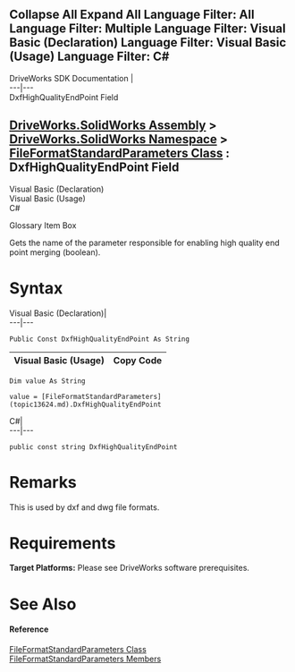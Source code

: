 Collapse All Expand All Language Filter: All  Language Filter: Multiple  Language Filter: Visual Basic (Declaration) Language Filter: Visual Basic (Usage) Language Filter: C#  
---  
DriveWorks SDK Documentation  |   
---|---  
DxfHighQualityEndPoint Field   
  
[DriveWorks.SolidWorks Assembly](topic13342.md) > [DriveWorks.SolidWorks Namespace](topic13345.md) > [FileFormatStandardParameters Class](topic13624.md) : DxfHighQualityEndPoint Field  
---  
  
Visual Basic (Declaration)    
Visual Basic (Usage)    
C# 

Glossary Item Box

Gets the name of the parameter responsible for enabling high quality end point merging (boolean). 

# Syntax

Visual Basic (Declaration)|   
---|---  
      
    
    Public Const DxfHighQualityEndPoint As String  
  
Visual Basic (Usage)| Copy Code  
---|---  
      
    
    Dim value As String
     
    value = [FileFormatStandardParameters](topic13624.md).DxfHighQualityEndPoint  
  
C#|   
---|---  
      
    
    public const string DxfHighQualityEndPoint  
  
# Remarks

This is used by dxf and dwg file formats.

# Requirements

**Target Platforms:** Please see DriveWorks software prerequisites.

# See Also

#### Reference

[FileFormatStandardParameters Class](topic13624.md)   
[FileFormatStandardParameters Members](topic13625.md)


